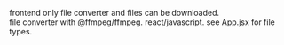 
frontend only file converter and files can be downloaded. <br/>
file converter with @ffmpeg/ffmpeg. react/javascript.
see App.jsx for file types.
